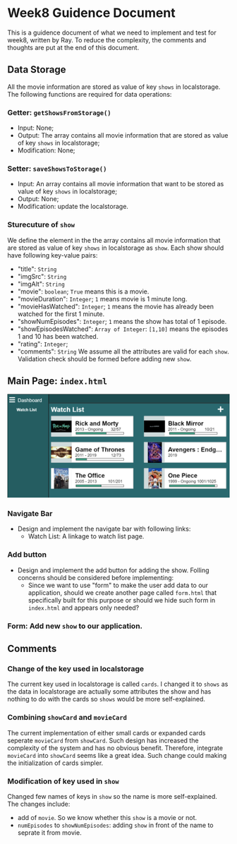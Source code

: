 
# Week8 Guidence Document

This is a guidence document of what we need to implement and test for week8, written by Ray. To reduce the complexity, the comments and thoughts are put at the end of this document.

## Data Storage
All the movie information are stored as value of key `shows` in localstorage. The following functions are required for data operations:
### Getter: `getShowsFromStorage()`
- Input: None;
- Output: The array contains all movie information that are stored as value of key `shows` in localstorage;
- Modification: None;
### Setter: `saveShowsToStorage()`
- Input: An array contains all movie information that want to be stored as value of key `shows` in localstorage;
- Output: None;
- Modification: update the localstorage.
### Sturecuture of `show`
We define the element in the the array contains all movie information that are stored as value of key `shows` in localstorage as `show`. Each show should have following key-value pairs:
- "title": `String`
- "imgSrc": `String`
- "imgAlt": `String`
- "movie": `boolean`; `True` means this is a movie.
- "movieDuration": `Integer`; `1` means movie is 1 minute long. 
- "movieHasWatched": `Integer`; `1` means the movie has already been watched for the first 1 minute. 
- "showNumEpisodes": `Integer`; `1` means the show has total of 1 episode.
- "showEpisodesWatched": `Array of Integer`: `[1,10]` means the episodes 1 and 10 has been watched.
- "rating": `Integer`; 
- "comments": `String`
We assume all the attributes are valid for each `show`. Validation check should be formed before adding new `show`. 

## Main Page: `index.html`
![Mainpage_Picture](img/week8_p1.png)
### Navigate Bar
- Design and implement the navigate bar with following links:
  - Watch List: A linkage to watch list page.
### Add button
- Design and implement the add button for adding the show. Folling concerns should be considered before implementing:
  - Since we want to use "form" to make the user add data to our application, should we create another page called `form.html` that specifically built for this purpose or should we hide such form in `index.html` and appears only needed?
### Form: Add new `show` to our application. 

## Comments
### Change of the key used in localstorage
The current key used in localstorage is called `cards`. I changed it to `shows` as the data in localstorage are actually some attributes the show and has nothing to do with the cards so `shows` would be more self-explained.

### Combining `showCard` and `movieCard`
The current implementation of either small cards or expanded cards seperate `movieCard` from `showCard`. Such design has increased the complexity of the system and has no obvious benefit. Therefore, integrate `movieCard` into `showCard` seems like a great idea. Such change could making the initialization of cards simpler. 

### Modification of key used in `show`
Changed few names of keys in `show` so the name is more self-explained. The changes include:
- add of `movie`. So we know whether this `show` is a movie or not. 
- `numEpisodes` to `showNumEpisodes`: adding `show` in front of the name to seprate it from movie.
